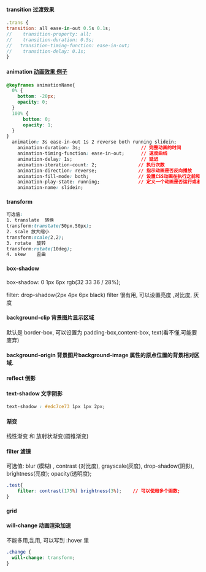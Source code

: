 #### transition 过渡效果
```js
.trans {
transition: all ease-in-out 0.5s 0.1s;
//    transition-property: all;
//    transition-duration: 0.5s;
//   transition-timing-function: ease-in-out;
//    transition-delay: 0.1s;
}
```

#### animation      [动画效果 例子](https://segmentfault.com/a/1190000010780991)
```css
@keyframes animationName{
  0% {
    bottom: -20px;
    opacity: 0;
  }
  100% {
      bottom: 0;
      opacity: 1;
  }
}
  animation: 3s ease-in-out 1s 2 reverse both running slidein;
    animation-duration: 3s;                      // 完整动画的时间
    animation-timing-function: ease-in-out;      // 速度曲线
    animation-delay: 1s;                         // 延迟
    animation-iteration-count: 2;               // 执行次数
    animation-direction: reverse;               // 指示动画是否反向播放
    animation-fill-mode: both;                  // 设置CSS动画在执行之前和之后如何将样式应用于其目标。 一般是 both,代表结束后维持这个状态,而不是设置为初始值 
    animation-play-state: running;              // 定义一个动画是否运行或者暂停。可以通过查询它来确定动画是否正在运行。另外，它的值可以被设置为暂停和恢复的动画的重放
    animation-name: slidein;
```

#### transform  
```css
可选值: 
1. translate  转换      
transform:translate(50px,50px);
2. scale 放大缩小
transform:scale(2,2);
3. rotate  旋转
transform:rotate(10deg);
4. skew    歪曲

```

#### box-shadow
box-shadow: 0 1px 6px rgb(32 33 36 / 28%);

filter: drop-shadow(2px 4px 6px black)
filter 很有用, 可以设置亮度 ,对比度, 灰度

#### background-clip  背景图片显示区域
默认是 border-box, 可以设置为 padding-box,content-box, text(看不懂,可能要废弃)
#### background-origin  背景图片background-image 属性的原点位置的背景相对区域.

#### reflect  倒影 


#### text-shadow 文字阴影
```css
text-shadow : #edc7ce73 1px 1px 2px;

```

#### 渐变
线性渐变 和 放射状渐变(圆锥渐变)  

#### filter  滤镜
可选值: blur (模糊) , contrast (对比度),  grayscale(灰度),  drop-shadow(阴影), brightness(亮度);  opacity(透明度); 
```css
.test{
    filter: contrast(175%) brightness(3%);    // 可以使用多个函数;
}
```
#### grid 

#### will-change  动画渲染加速
不能多用,乱用, 可以写到 :hover 里
```css
.change {
  will-change: transform;
}
```